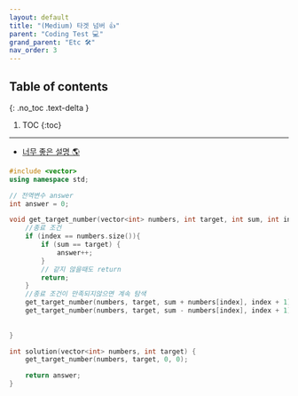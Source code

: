 ```yaml
---
layout: default
title: "(Medium) 타겟 넘버 👍"
parent: "Coding Test 💻"
grand_parent: "Etc 🛠"
nav_order: 3
---
```


## Table of contents
{: .no_toc .text-delta }

1. TOC
{:toc}

---

* [너무 좋은 설명 🌎](https://velog.io/@euneun/%ED%94%84%EB%A1%9C%EA%B7%B8%EB%9E%98%EB%A8%B8%EC%8A%A4-%ED%83%80%EA%B2%9F%EB%84%98%EB%B2%84C-BFSDFS)

```cpp
#include <vector>
using namespace std;

// 전역변수 answer
int answer = 0;

void get_target_number(vector<int> numbers, int target, int sum, int index){
    //종료 조건
    if (index == numbers.size()){
        if (sum == target) {
            answer++;
        }
        // 같지 않을때도 return
        return;
    }
    //종료 조건이 만족되지않으면 계속 탐색
    get_target_number(numbers, target, sum + numbers[index], index + 1);
    get_target_number(numbers, target, sum - numbers[index], index + 1);
    
   
}

int solution(vector<int> numbers, int target) {
    get_target_number(numbers, target, 0, 0);

    return answer;
}
```